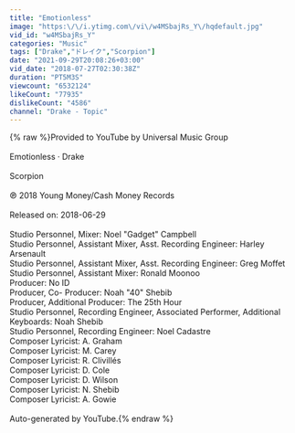 ```yaml
---
title: "Emotionless"
image: "https:\/\/i.ytimg.com\/vi\/w4MSbajRs_Y\/hqdefault.jpg"
vid_id: "w4MSbajRs_Y"
categories: "Music"
tags: ["Drake","ドレイク","Scorpion"]
date: "2021-09-29T20:08:26+03:00"
vid_date: "2018-07-27T02:30:38Z"
duration: "PT5M3S"
viewcount: "6532124"
likeCount: "77935"
dislikeCount: "4586"
channel: "Drake - Topic"
---
```

{% raw %}Provided to YouTube by Universal Music Group<br /><br />Emotionless · Drake<br /><br />Scorpion<br /><br />℗ 2018 Young Money/Cash Money Records<br /><br />Released on: 2018-06-29<br /><br />Studio  Personnel, Mixer: Noel &quot;Gadget&quot; Campbell<br />Studio  Personnel, Assistant  Mixer, Asst.  Recording  Engineer: Harley Arsenault<br />Studio  Personnel, Assistant  Mixer, Asst.  Recording  Engineer: Greg Moffet<br />Studio  Personnel, Assistant  Mixer: Ronald Moonoo<br />Producer: No ID<br />Producer, Co- Producer: Noah &quot;40&quot; Shebib<br />Producer, Additional  Producer: The 25th Hour<br />Studio  Personnel, Recording  Engineer, Associated  Performer, Additional  Keyboards: Noah Shebib<br />Studio  Personnel, Recording  Engineer: Noel Cadastre<br />Composer  Lyricist: A. Graham<br />Composer  Lyricist: M. Carey<br />Composer  Lyricist: R. Clivillés<br />Composer  Lyricist: D. Cole<br />Composer  Lyricist: D. Wilson<br />Composer  Lyricist: N. Shebib<br />Composer  Lyricist: A. Gowie<br /><br />Auto-generated by YouTube.{% endraw %}
